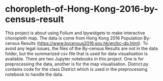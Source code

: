 # choropleth-of-Hong-Kong-2016-by-census-result
This project is about using Folium and Ipywidgets to make interactive choropleth map. The data is come from Hong Kong 2016 Population By-census Results (https://www.bycensus2016.gov.hk/en/bc-dp.html). To avoid any legal issues, the files of the By-census Results are not in the data folder, but the summarized csv file that is used for data visualisation is available. 
There are two Jupyter notebooks in this project. One is for preprocessing the data, another is for the map visualisation. District.py contains code for the class District which is used in the preprocessing notebook to handle the data.